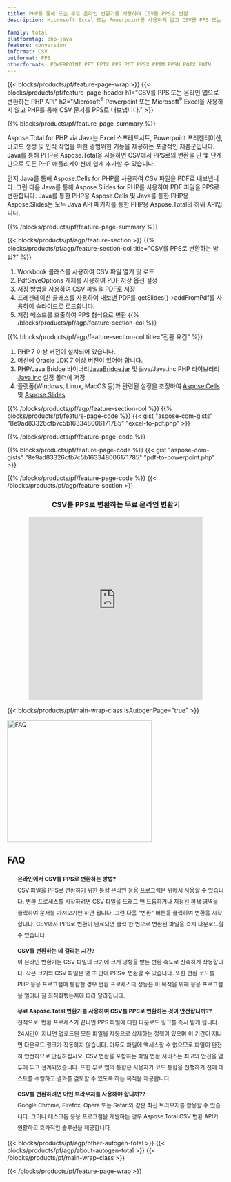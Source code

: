 ```yaml
---
title: PHP를 통해 또는 무료 온라인 변환기를 사용하여 CSV를 PPS로 변환 
description: Microsoft Excel 또는 Powerpoint를 사용하지 않고 CSV를 PPS 또는 온라인 앱으로 변환하는 PHP API. 코드를 통합하기 전에 무료 CSV to PPS 온라인 변환기를 빠르게 테스트하십시오. 

family: total
platformtag: php-java
feature: conversion
informat: CSV
outformat: PPS
otherformats: POWERPOINT PPT PPTX PPS POT PPSX PPTM PPSM POTX POTM
---
```

{{< blocks/products/pf/feature-page-wrap >}}
{{< blocks/products/pf/feature-page-header h1="CSV를 PPS 또는 온라인 앱으로 변환하는 PHP API" h2="Microsoft<sup>&reg;</sup> Powerpoint 또는 Microsoft<sup>&reg;</sup> Excel을 사용하지 않고 PHP를 통해 CSV 문서를 PPS로 내보냅니다." >}}

{{% blocks/products/pf/feature-page-summary %}}

Aspose.Total for PHP via Java는 Excel 스프레드시트, Powerpoint 프레젠테이션, 바코드 생성 및 인식 작업을 위한 광범위한 기능을 제공하는 포괄적인 제품군입니다. Java를 통해 PHP용 Aspose.Total을 사용하면 CSV에서 PPS로의 변환을 단 몇 단계만으로 모든 PHP 애플리케이션에 쉽게 추가할 수 있습니다.

먼저 Java를 통해 Aspose.Cells for PHP를 사용하여 CSV 파일을 PDF로 내보냅니다. 그런 다음 Java를 통해 Aspose.Slides for PHP를 사용하여 PDF 파일을 PPS로 변환합니다. Java를 통한 PHP용 Aspose.Cells 및 Java를 통한 PHP용 Aspose.Slides는 모두 Java API 패키지를 통한 PHP용 Aspose.Total의 하위 API입니다.

{{% /blocks/products/pf/feature-page-summary  %}}

{{< blocks/products/pf/agp/feature-section >}}
{{% blocks/products/pf/agp/feature-section-col title="CSV를 PPS로 변환하는 방법?" %}}
1. Workbook 클래스를 사용하여 CSV 파일 열기 및 로드
2. PdfSaveOptions 개체를 사용하여 PDF 저장 옵션 설정
3. 저장 방법을 사용하여 CSV 파일을 PDF로 저장
4. 프레젠테이션 클래스를 사용하여 내보낸 PDF를 getSlides()->addFromPdf를 사용하여 슬라이드로 로드합니다.
5. 저장 메소드를 호출하여 PPS 형식으로 변환
{{% /blocks/products/pf/agp/feature-section-col %}}

{{% blocks/products/pf/agp/feature-section-col title="전환 요건" %}}
1. PHP 7 이상 버전이 설치되어 있습니다.
2. 머신에 Oracle JDK 7 이상 버전이 있어야 합니다.
3. PHP/Java Bridge 바이너리[JavaBridge.jar](http://php-java-bridge.sourceforge.net/pjb/download.php) 및 java/Java.inc PHP 라이브러리[Java.inc](http://php-java-bridge.sourceforge.net/pjb/download.php) 설정 폴더에 저장
4. 플랫폼(Windows, Linux, MacOS 등)과 관련된 설정을 조정하여 [Aspose.Cells](https://docs.aspose.com/cells/php-java/setup-and-installation-guidelines/) 및 [Aspose.Slides](https://docs.aspose.com/slides/php-java/installation/)


{{% /blocks/products/pf/agp/feature-section-col %}}
{{% blocks/products/pf/feature-page-code %}}
{{< gist "aspose-com-gists" "8e9ad83326cfb7c5b163348006171785" "excel-to-pdf.php" >}}

{{% /blocks/products/pf/feature-page-code %}}

{{% blocks/products/pf/feature-page-code %}}
{{< gist "aspose-com-gists" "8e9ad83326cfb7c5b163348006171785" "pdf-to-powerpoint.php" >}}

{{% /blocks/products/pf/feature-page-code %}}
{{< /blocks/products/pf/agp/feature-section >}}

<div class="container-fluid agp-content bg-white aboutfile box-1 vh100 section nopbtm">
<div class=container>
<div class=row>
<div class="demobox tc col-md-12 padding-0" align="center">

<h3>CSV를 PPS로 변환하는 무료 온라인 변환기</h3>

<iframe style="border: none; height: 426px;" scrolling="no" src="https://total-conversion-app-65z5r2lp.qa.k8s.dynabic.com/?to=pptx&from=xlsx" id="child-iframe" width="80%"></iframe>

</div></div>
</div></div>

{{< blocks/products/pf/main-wrap-class isAutogenPage="true" >}}
<style>.howtolist li{margin-right: 0!important;line-height: 26px;position: relative;margin-bottom: 10px;font-size: 13px;list-style-type: none;}</style>
<div class="col-md-12 tl bg-gray-dark howtolist section">
  <a class="anchor" name="faqpage"></a>
  <div class="container tl dflex" itemscope="" itemtype="https://schema.org/FAQPage">
      <div class="col-md-4 howtosectiongfx">
          <img class="social-panel-hide-on-mobile" src="https://www.groupdocs.cloud/templates/brand/images/groupdocs/conversion/groupdocs_conversion-brand.png" alt="FAQ" width="335" height="283">
      </div>
      <div class="howtosection col-md-8">
          <div>
              <h2>FAQ</h2>
              <ul>
                  <li itemscope="" itemprop="mainEntity" itemtype="https://schema.org/Question">
                      <div>
                          <span itemprop="name"><b>온라인에서 CSV를 PPS로 변환하는 방법?</b></span>
                      </div>
                      <div itemscope="" itemprop="acceptedAnswer" itemtype="https://schema.org/Answer">
                          <span itemprop="text">CSV 파일을 PPS로 변환하기 위한 통합 온라인 응용 프로그램은 위에서 사용할 수 있습니다. 변환 프로세스를 시작하려면 CSV 파일을 드래그 앤 드롭하거나 지정된 흰색 영역을 클릭하여 문서를 가져오기만 하면 됩니다. 그런 다음 "변환" 버튼을 클릭하여 변환을 시작합니다. CSV에서 PPS로 변환이 완료되면 클릭 한 번으로 변환된 파일을 즉시 다운로드할 수 있습니다.</span>
                      </div>
                  </li>
                  <li itemscope="" itemprop="mainEntity" itemtype="https://schema.org/Question">
                      <div>
                          <span itemprop="name"><b>CSV를 변환하는 데 걸리는 시간?</b></span>
                      </div>
                      <div itemscope="" itemprop="acceptedAnswer" itemtype="https://schema.org/Answer">
                          <span itemprop="text">이 온라인 변환기는 CSV 파일의 크기에 크게 영향을 받는 변환 속도로 신속하게 작동합니다. 작은 크기의 CSV 파일은 몇 초 안에 PPS로 변환할 수 있습니다. 또한 변환 코드를 PHP 응용 프로그램에 통합한 경우 변환 프로세스의 성능은 이 목적을 위해 응용 프로그램을 얼마나 잘 최적화했는지에 따라 달라집니다.</span>
                      </div>
                  </li>
                  <li itemscope="" itemprop="mainEntity" itemtype="https://schema.org/Question">
                      <div>
                          <span itemprop="name"><b>무료 Aspose.Total 변환기를 사용하여 CSV를 PPS로 변환하는 것이 안전합니까??</b></span>
                      </div>
                      <div itemscope="" itemprop="acceptedAnswer" itemtype="https://schema.org/Answer">
                          <span itemprop="text">전적으로! 변환 프로세스가 끝나면 PPS 파일에 대한 다운로드 링크를 즉시 받게 됩니다. 24시간이 지나면 업로드된 모든 파일을 자동으로 삭제하는 정책이 있으며 이 기간이 지나면 다운로드 링크가 작동하지 않습니다. 아무도 파일에 액세스할 수 없으므로 파일이 완전히 안전하므로 안심하십시오. CSV 변환을 포함하는 파일 변환 서비스는 최고의 안전을 염두에 두고 설계되었습니다. 또한 무료 앱의 통합은 사용자가 코드 통합을 진행하기 전에 테스트를 수행하고 결과를 검토할 수 있도록 하는 목적을 제공합니다.</span>
                      </div>
                  </li>                 
                  <li itemscope="" itemprop="mainEntity" itemtype="https://schema.org/Question">
                      <div>
                          <span itemprop="name"><b>CSV를 변환하려면 어떤 브라우저를 사용해야 합니까??</b></span>
                      </div>
                      <div itemscope="" itemprop="acceptedAnswer" itemtype="https://schema.org/Answer">
                          <span itemprop="text">Google Chrome, Firefox, Opera 또는 Safari와 같은 최신 브라우저를 활용할 수 있습니다. 그러나 데스크톱 응용 프로그램을 개발하는 경우 Aspose.Total CSV 변환 API가 원활하고 효과적인 솔루션을 제공합니다.</span>
                      </div>
                  </li>
              </ul>
          </div>
      </div>
  </div>
{{< blocks/products/pf/agp/other-autogen-total >}}
{{< blocks/products/pf/agp/about-autogen-total >}}
{{< /blocks/products/pf/main-wrap-class >}}

{{< /blocks/products/pf/feature-page-wrap >}}